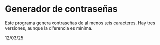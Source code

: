 # Generador de contraseñas

Este programa genera contraseñas de al menos seis caracteres. Hay tres versiones, aunque la diferencia es mínima.


12/03/25

